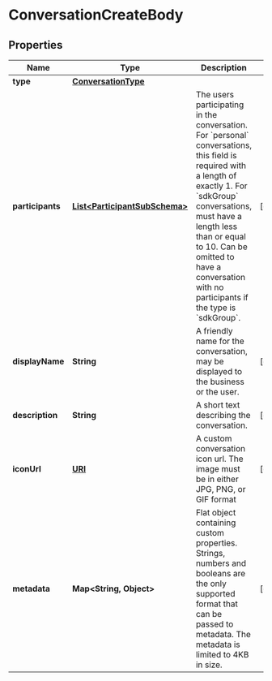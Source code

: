 

# ConversationCreateBody

## Properties

Name | Type | Description | Notes
------------ | ------------- | ------------- | -------------
**type** | [**ConversationType**](ConversationType.md) |  | 
**participants** | [**List&lt;ParticipantSubSchema&gt;**](ParticipantSubSchema.md) | The users participating in the conversation. For &#x60;personal&#x60; conversations, this field is required with a length of exactly 1. For &#x60;sdkGroup&#x60; conversations, must have a length less than or equal to 10. Can be omitted to have a conversation with no participants if the type is &#x60;sdkGroup&#x60;.  |  [optional]
**displayName** | **String** | A friendly name for the conversation, may be displayed to the business or the user.  |  [optional]
**description** | **String** | A short text describing the conversation. |  [optional]
**iconUrl** | [**URI**](URI.md) | A custom conversation icon url. The image must be in either JPG, PNG, or GIF format |  [optional]
**metadata** | **Map&lt;String, Object&gt;** | Flat object containing custom properties. Strings, numbers and booleans  are the only supported format that can be passed to metadata. The metadata is limited to 4KB in size.  |  [optional]



